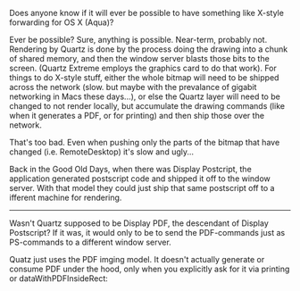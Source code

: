 Does anyone know if it will ever be possible to have something like X-style forwarding for OS X (Aqua)?

Ever be possible?  Sure, anything is possible.  Near-term, probably not.  Rendering by Quartz is done by the process doing the drawing into a chunk of shared memory, and then the window server blasts those bits to the screen.  (Quartz Extreme employs the graphics card to do that work).  For things to do X-style stuff, either the whole bitmap will need to be shipped across the network (slow.  but maybe with the prevalance of gigabit networking in Macs these days...), or else the Quartz layer will need to be changed to not render locally, but accumulate the drawing commands (like when it generates a PDF, or for printing) and then ship those over the network.

That's too bad.  Even when pushing only the parts of the bitmap that have changed (i.e. RemoteDesktop) it's slow and ugly... 

Back in the Good Old Days, when there was Display Postcript, the application generated postscript code and shipped it off to the window server.  With that model they could just ship that same postscript off to a ifferent machine for rendering.

----

Wasn't Quartz supposed to be Display PDF, the descendant of Display Postscript? If it was, it would only to be to send the PDF-commands just as PS-commands to a different window server.

Quatz just uses the PDF imging model.  It doesn't actually generate or consume PDF under the hood, only when you explicitly ask for it via printing or dataWithPDFInsideRect:
